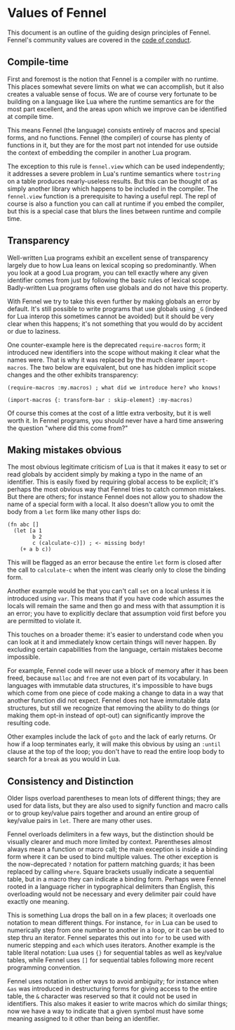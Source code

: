 # Values of Fennel

This document is an outline of the guiding design principles of Fennel.
Fennel's community values are covered in the [code of conduct](coc).

## Compile-time

First and foremost is the notion that Fennel is a compiler with no
runtime. This places somewhat severe limits on what we can accomplish,
but it also creates a valuable sense of focus. We are of course very
fortunate to be building on a language like Lua where the runtime
semantics are for the most part excellent, and the areas upon which we
improve can be identified at compile time.

This means Fennel (the language) consists entirely of macros and
special forms, and no functions. Fennel (the compiler) of course has
plenty of functions in it, but they are for the most part not intended
for use outside the context of embedding the compiler in another Lua
program.

The exception to this rule is `fennel.view` which can be used
independently; it addresses a severe problem in Lua's runtime
semantics where `tostring` on a table produces nearly-useless
results. But this can be thought of as simply another library which
happens to be included in the compiler. The `fennel.view` function is
a prerequisite to having a useful repl. The repl of course is also a
function you can call at runtime if you embed the compiler, but this
is a special case that blurs the lines between runtime and compile time.

## Transparency

Well-written Lua programs exhibit an excellent sense of transparency
largely due to how Lua leans on lexical scoping so predominantly.
When you look at a good Lua program, you can tell exactly where any
given identifier comes from just by following the basic rules of
lexical scope. Badly-written Lua programs often use globals and do not
have this property.

With Fennel we try to take this even further by making globals an
error by default. It's still possible to write programs that use
globals using `_G` (indeed for Lua interop this sometimes cannot be
avoided) but it should be very clear when this happens; it's not
something that you would do by accident or due to laziness.

One counter-example here is the deprecated `require-macros` form; it
introduced new identifiers into the scope without making it clear what
the names were. That is why it was replaced by the much clearer
`import-macros`.  The two below are equivalent, but one has hidden
implicit scope changes and the other exhibits transparency:

```fennel
(require-macros :my.macros) ; what did we introduce here? who knows!

(import-macros {: transform-bar : skip-element} :my-macros)
```

Of course this comes at the cost of a little extra verbosity, but it
is well worth it. In Fennel programs, you should never have a hard
time answering the question "where did this come from?"

## Making mistakes obvious

The most obvious legitimate criticism of Lua is that it makes it easy
to set or read globals by accident simply by making a typo in the name
of an identifier. This is easily fixed by requiring global access to
be explicit; it's perhaps the most obvious way that Fennel tries to
catch common mistakes. But there are others; for instance Fennel does
not allow you to shadow the name of a special form with a local. It
also doesn't allow you to omit the body from a `let` form like many
other lisps do:

```fennel
(fn abc []
  (let [a 1
        b 2
        c (calculate-c)]) ; <- missing body!
    (+ a b c))
```

This will be flagged as an error because the entire `let` form is
closed after the call to `calculate-c` when the intent was clearly
only to close the binding form.

Another example would be that you can't call `set` on a local unless
it is introduced using `var`. This means that if you have code which
assumes the locals will remain the same and then go and mess with that
assumption it is an error; you have to explicitly declare that
assumption void first before you are permitted to violate it.

This touches on a broader theme: it's easier to understand code when
you can look at it and immediately know certain things will never
happen. By excluding certain capabilities from the language, certain
mistakes become impossible.

For example, Fennel code will never use a block of memory after it has
been freed, because `malloc` and `free` are not even part of its
vocabulary. In languages with immutable data structures, it's
impossible to have bugs which come from one piece of code making a
change to data in a way that another function did not expect. Fennel
does not have immutable data structures, but still we recognize that
removing the ability to do things (or making them opt-in instead of
opt-out) can significantly improve the resulting code.

Other examples include the lack of `goto` and the lack of early
returns. Or how if a loop terminates early, it will make this obvious by
using an `:until` clause at the top of the loop; you don't have to
read the entire loop body to search for a `break` as you would in Lua.

## Consistency and Distinction

Older lisps overload parentheses to mean lots of different things;
they are used for data lists, but they are also used to signify
function and macro calls or to group key/value pairs together and
around an entire group of key/value pairs in `let`. There are many
other uses.

Fennel overloads delimiters in a few ways, but the distinction should
be visually clearer and much more limited by context. Parentheses
almost always mean a function or macro call; the main exception is
inside a binding form where it can be used to bind multiple
values. The other exception is the now-deprecated `?` notation for
pattern matching guards; it has been replaced by calling
`where`. Square brackets usually indicate a sequential table, but in a
macro they can indicate a binding form. Perhaps were Fennel rooted in
a language richer in typographical delimiters than English, this
overloading would not be necessary and every delimiter pair could have
exactly one meaning.

This is something Lua drops the ball on in a few places; it overloads
one notation to mean different things. For instance, `for` in Lua can
be used to numerically step from one number to another in a loop, or
it can be used to step thru an iterator. Fennel separates this out
into `for` to be used with numeric stepping and `each` which uses
iterators. Another example is the table literal notation: Lua uses
`{}` for sequential tables as well as key/value tables, while Fennel
uses `[]` for sequential tables following more recent programming
convention.

Fennel uses notation in other ways to avoid ambiguity; for instance
when `&as` was introduced in destructuring forms for giving access to
the entire table, the `&` character was reserved so that it could not
be used in identifiers. This also makes it easier to write macros
which do similar things; now we have a way to indicate that a given
symbol must have some meaning assigned to it other than being an
identifier.

